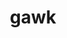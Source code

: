 ---
title: "gawk"
layout: cache
categories: [package, v0.19]
meta: {"versions": ["5.1.1"], "compilers": ["gcc@=11.1.0", "gcc@=7.3.1", "gcc@=7.5.0", "oneapi@=2022.1.0"], "oss": ["amzn2", "ubuntu18.04", "ubuntu20.04"], "platforms": ["linux"], "targets": ["aarch64", "neoverse_n1", "x86_64", "x86_64_v3"], "stacks": ["aws-ahug", "aws-ahug-aarch64", "aws-isc", "aws-isc-aarch64", "data-vis-sdk", "e4s", "e4s-oneapi", "radiuss", "tutorial"], "num_specs": 7, "num_specs_by_stack": {"aws-isc-aarch64": 2, "aws-ahug-aarch64": 2, "aws-isc": 1, "aws-ahug": 1, "tutorial": 2, "radiuss": 1, "data-vis-sdk": 1, "e4s": 1, "e4s-oneapi": 1}}
spec_details: [{"hash": "ho7otsebm7uq7g46u6acgnnbilrsty7o", "compiler": "gcc@=7.3.1", "versions": ["5.1.1"], "os": "amzn2", "platform": "linux", "target": "aarch64", "variants": ["build_system=autotools", "~nls"], "stacks": ["aws-isc-aarch64", "aws-ahug-aarch64"], "size": "-", "tarball": "https://binaries.spack.io/releases/v0.19/build_cache/linux-amzn2-aarch64/gcc-7.3.1/gawk-5.1.1/linux-amzn2-aarch64-gcc-7.3.1-gawk-5.1.1-ho7otsebm7uq7g46u6acgnnbilrsty7o.spack"}, {"hash": "bglqo2rfdcr24lp3rzu53pzrxbpcbqoz", "compiler": "gcc@=7.3.1", "versions": ["5.1.1"], "os": "amzn2", "platform": "linux", "target": "neoverse_n1", "variants": ["build_system=autotools", "~nls"], "stacks": ["aws-isc-aarch64", "aws-ahug-aarch64"], "size": "-", "tarball": "https://binaries.spack.io/releases/v0.19/build_cache/linux-amzn2-neoverse_n1/gcc-7.3.1/gawk-5.1.1/linux-amzn2-neoverse_n1-gcc-7.3.1-gawk-5.1.1-bglqo2rfdcr24lp3rzu53pzrxbpcbqoz.spack"}, {"hash": "ego6bjky63cjdtkuqbijzyhxdxosagng", "compiler": "gcc@=7.3.1", "versions": ["5.1.1"], "os": "amzn2", "platform": "linux", "target": "x86_64_v3", "variants": ["build_system=autotools", "~nls"], "stacks": ["aws-isc", "aws-ahug"], "size": "-", "tarball": "https://binaries.spack.io/releases/v0.19/build_cache/linux-amzn2-x86_64_v3/gcc-7.3.1/gawk-5.1.1/linux-amzn2-x86_64_v3-gcc-7.3.1-gawk-5.1.1-ego6bjky63cjdtkuqbijzyhxdxosagng.spack"}, {"hash": "vkxovxa7rdxdvelwwsndk2em7k55acdj", "compiler": "gcc@=7.5.0", "versions": ["5.1.1"], "os": "ubuntu18.04", "platform": "linux", "target": "x86_64", "variants": ["build_system=autotools", "~nls"], "stacks": ["tutorial"], "size": "-", "tarball": "https://binaries.spack.io/releases/v0.19/build_cache/linux-ubuntu18.04-x86_64/gcc-7.5.0/gawk-5.1.1/linux-ubuntu18.04-x86_64-gcc-7.5.0-gawk-5.1.1-vkxovxa7rdxdvelwwsndk2em7k55acdj.spack"}, {"hash": "wcuzcqodkcpw32wbwruignxifptby7ot", "compiler": "gcc@=7.5.0", "versions": ["5.1.1"], "os": "ubuntu18.04", "platform": "linux", "target": "x86_64", "variants": ["build_system=autotools", "~nls"], "stacks": ["radiuss", "data-vis-sdk", "tutorial"], "size": "-", "tarball": "https://binaries.spack.io/releases/v0.19/build_cache/linux-ubuntu18.04-x86_64/gcc-7.5.0/gawk-5.1.1/linux-ubuntu18.04-x86_64-gcc-7.5.0-gawk-5.1.1-wcuzcqodkcpw32wbwruignxifptby7ot.spack"}, {"hash": "6hnsmq6almhw5j57fvebrjrt4kqkyl77", "compiler": "gcc@=11.1.0", "versions": ["5.1.1"], "os": "ubuntu20.04", "platform": "linux", "target": "x86_64", "variants": ["build_system=autotools", "~nls"], "stacks": ["e4s"], "size": "-", "tarball": "https://binaries.spack.io/releases/v0.19/build_cache/linux-ubuntu20.04-x86_64/gcc-11.1.0/gawk-5.1.1/linux-ubuntu20.04-x86_64-gcc-11.1.0-gawk-5.1.1-6hnsmq6almhw5j57fvebrjrt4kqkyl77.spack"}, {"hash": "rhrwv4idpunu2mxzaycdytaxzf34a67z", "compiler": "oneapi@=2022.1.0", "versions": ["5.1.1"], "os": "ubuntu20.04", "platform": "linux", "target": "x86_64", "variants": ["build_system=autotools", "~nls"], "stacks": ["e4s-oneapi"], "size": "-", "tarball": "https://binaries.spack.io/releases/v0.19/build_cache/linux-ubuntu20.04-x86_64/oneapi-2022.1.0/gawk-5.1.1/linux-ubuntu20.04-x86_64-oneapi-2022.1.0-gawk-5.1.1-rhrwv4idpunu2mxzaycdytaxzf34a67z.spack"}]
---